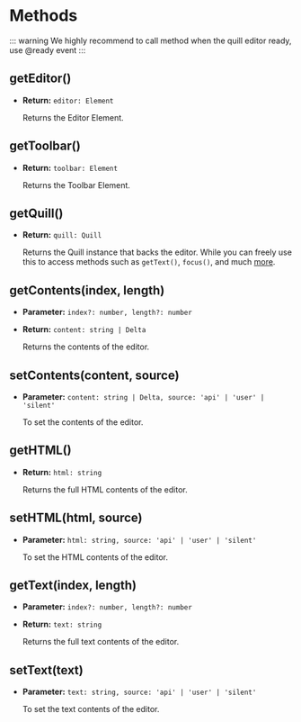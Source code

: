 # Methods

::: warning
We highly recommend to call method when the quill editor ready, use @ready event
:::

## getEditor()
  
- **Return:** `editor: Element`

  Returns the Editor Element.

## getToolbar()
  
- **Return:** `toolbar: Element`

  Returns the Toolbar Element.

## getQuill()

- **Return:** `quill: Quill`

  Returns the Quill instance that backs the editor. While you can freely use this to access methods such as `getText()`, `focus()`, and much [more](https://quilljs.com/docs/api/).

## getContents(index, length)

- **Parameter:** `index?: number, length?: number`
- **Return:** `content: string | Delta`

  Returns the contents of the editor.

## setContents(content, source)

- **Parameter:** `content: string | Delta, source: 'api' | 'user' | 'silent'`

  To set the contents of the editor.

## getHTML()
  
- **Return:** `html: string`

  Returns the full HTML contents of the editor.

## setHTML(html, source)

- **Parameter:** `html: string, source: 'api' | 'user' | 'silent'`

  To set the HTML contents of the editor.
  
## getText(index, length)
  
- **Parameter:** `index?: number, length?: number`
- **Return:** `text: string`

  Returns the full text contents of the editor.

## setText(text)

- **Parameter:** `text: string, source: 'api' | 'user' | 'silent'`

  To set the text contents of the editor.